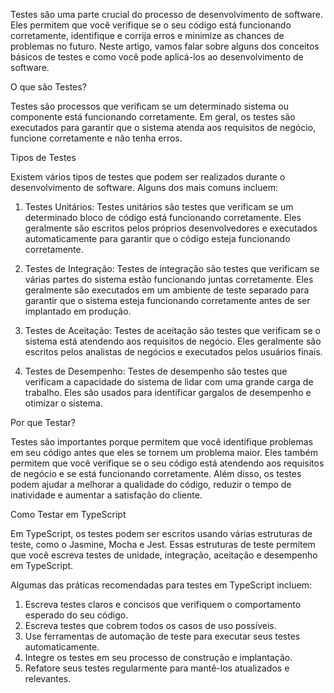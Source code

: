 Testes são uma parte crucial do processo de desenvolvimento de software. Eles permitem que você verifique se o seu código está funcionando corretamente, identifique e corrija erros e minimize as chances de problemas no futuro. Neste artigo, vamos falar sobre alguns dos conceitos básicos de testes e como você pode aplicá-los ao desenvolvimento de software.

O que são Testes?

Testes são processos que verificam se um determinado sistema ou componente está funcionando corretamente. Em geral, os testes são executados para garantir que o sistema atenda aos requisitos de negócio, funcione corretamente e não tenha erros.

Tipos de Testes

Existem vários tipos de testes que podem ser realizados durante o desenvolvimento de software. Alguns dos mais comuns incluem:

1.  Testes Unitários: Testes unitários são testes que verificam se um determinado bloco de código está funcionando corretamente. Eles geralmente são escritos pelos próprios desenvolvedores e executados automaticamente para garantir que o código esteja funcionando corretamente.
    
2.  Testes de Integração: Testes de integração são testes que verificam se várias partes do sistema estão funcionando juntas corretamente. Eles geralmente são executados em um ambiente de teste separado para garantir que o sistema esteja funcionando corretamente antes de ser implantado em produção.
    
3.  Testes de Aceitação: Testes de aceitação são testes que verificam se o sistema está atendendo aos requisitos de negócio. Eles geralmente são escritos pelos analistas de negócios e executados pelos usuários finais.
    
4.  Testes de Desempenho: Testes de desempenho são testes que verificam a capacidade do sistema de lidar com uma grande carga de trabalho. Eles são usados para identificar gargalos de desempenho e otimizar o sistema.
    

Por que Testar?

Testes são importantes porque permitem que você identifique problemas em seu código antes que eles se tornem um problema maior. Eles também permitem que você verifique se o seu código está atendendo aos requisitos de negócio e se está funcionando corretamente. Além disso, os testes podem ajudar a melhorar a qualidade do código, reduzir o tempo de inatividade e aumentar a satisfação do cliente.

Como Testar em TypeScript

Em TypeScript, os testes podem ser escritos usando várias estruturas de teste, como o Jasmine, Mocha e Jest. Essas estruturas de teste permitem que você escreva testes de unidade, integração, aceitação e desempenho em TypeScript.

Algumas das práticas recomendadas para testes em TypeScript incluem:

1.  Escreva testes claros e concisos que verifiquem o comportamento esperado do seu código.
2.  Escreva testes que cobrem todos os casos de uso possíveis.
3.  Use ferramentas de automação de teste para executar seus testes automaticamente.
4.  Integre os testes em seu processo de construção e implantação.
5.  Refatore seus testes regularmente para mantê-los atualizados e relevantes.